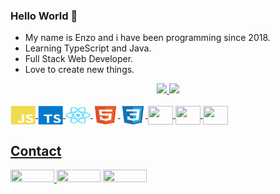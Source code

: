 ### Hello World 👋

- My name is Enzo and i have been programming since 2018.
- Learning TypeScript and Java.
- Full Stack Web Developer.
- Love to create new things.

<div align="center">
  <a href="https://github.com/enzojga">
  <img height="180em" src="https://github-readme-stats.vercel.app/api?username=enzojga&show_icons=true&theme=tokyonight&include_all_commits=true&count_private=true"/>
  <img height="180em" src="https://github-readme-stats.vercel.app/api/top-langs/?username=enzojga&layout=compact&langs_count=7&theme=tokyonight"/>
</div>

<div style="display: inline_block"><br>
  <img align="center" height="30" width="40" src="https://raw.githubusercontent.com/devicons/devicon/master/icons/javascript/javascript-plain.svg">
  <img align="center" height="30" width="40" src="https://raw.githubusercontent.com/devicons/devicon/master/icons/typescript/typescript-plain.svg">
  <img align="center" height="30" width="40" src="https://raw.githubusercontent.com/devicons/devicon/master/icons/react/react-original.svg">
  <img align="center" height="30" width="40" src="https://raw.githubusercontent.com/devicons/devicon/master/icons/html5/html5-original.svg">
  <img align="center" height="30" width="40" src="https://raw.githubusercontent.com/devicons/devicon/master/icons/css3/css3-original.svg">
  <img align="center" height="30" width="40" src="https://cdn.jsdelivr.net/gh/devicons/devicon/icons/java/java-original-wordmark.svg"/>
  <img align="center" height="30" width="40" src="https://cdn.jsdelivr.net/gh/devicons/devicon/icons/mongodb/mongodb-original-wordmark.svg"/>
  <img align="center" height="30" width="40" src="https://cdn.jsdelivr.net/gh/devicons/devicon/icons/postgresql/postgresql-original-wordmark.svg" />
</div>

## Contact

<div>
  <a href="mailto:enzo202p@gmail.com"><img width="70" height="20" src="https://img.shields.io/badge/Gmail-D14836?style=for-the-badge&logo=gmail&logoColor=white"/> </a>
  <a href="https://www.linkedin.com/in/enzo-araujo-b8422318a/"><img width="70" height="20" src="https://img.shields.io/badge/LinkedIn-0077B5?style=for-the-badge&logo=linkedin&logoColor=white"/></a>
  <a href="https://github.com/enzojga/"><img width="70" height="20" src="https://img.shields.io/badge/GitHub-100000?style=for-the-badge&logo=github&logoColor=white"/></a>
</div>

